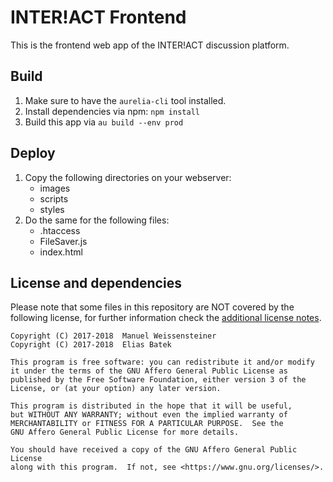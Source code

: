 # INTER!ACT Frontend

This is the frontend web app of the INTER!ACT discussion platform.

## Build

1. Make sure to have the `aurelia-cli` tool installed.
2. Install dependencies via npm: `npm install`
3. Build this app via `au build --env prod`

## Deploy

1. Copy the following directories on your webserver:
    * images
    * scripts
    * styles
2. Do the same for the following files:
    * .htaccess
    * FileSaver.js
    * index.html

## License and dependencies

Please note that some files in this repository are NOT covered by the following license,
for further information check the [additional license notes](LICENSE-ADDITION).

    Copyright (C) 2017-2018  Manuel Weissensteiner
    Copyright (C) 2017-2018  Elias Batek

    This program is free software: you can redistribute it and/or modify
    it under the terms of the GNU Affero General Public License as
    published by the Free Software Foundation, either version 3 of the
    License, or (at your option) any later version.

    This program is distributed in the hope that it will be useful,
    but WITHOUT ANY WARRANTY; without even the implied warranty of
    MERCHANTABILITY or FITNESS FOR A PARTICULAR PURPOSE.  See the
    GNU Affero General Public License for more details.

    You should have received a copy of the GNU Affero General Public License
    along with this program.  If not, see <https://www.gnu.org/licenses/>.
